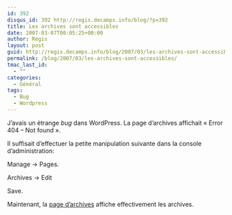 ```yaml
---
id: 392
disqus_id: 392 http://regis.decamps.info/blog/?p=392
title: Les archives sont accessibles
date: 2007-03-07T00:05:25+00:00
author: Régis
layout: post
guid: http://regis.decamps.info/blog/2007/03/les-archives-sont-accessibles/
permalink: /blog/2007/03/les-archives-sont-accessibles/
tmac_last_id:
  - ""
categories:
  - Général
tags:
  - Bug
  - Wordpress
---
```

J’avais un étrange _bug_ dans WordPress. La page d’archives affichait « Error 404 – Not found ».

Il suffisait d’effectuer la petite manipulation suivante dans la console d’administration:
  
Manage -> Pages.
  
Archives -> Edit
  
Save.

Maintenant, la [page d’archives](/blog/archives/) affiche effectivement les archives.
